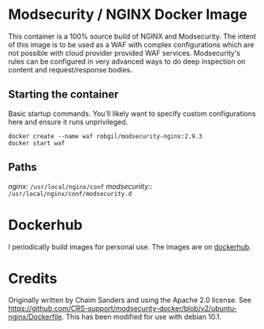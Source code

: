 # Modsecurity / NGINX Docker Image
This container is a 100% source build of NGINX and Modsecurity. The intent of this image is to be used as a WAF with complex configurations which are not possible with cloud provider provided WAF services. Modsecurity's rules can be configured in very advanced ways to do deep inspection on content and request/response bodies.  

## Starting the container
Basic startup commands. You'll likely want to specify custom configurations here and ensure it runs unprivileged. 
```
docker create --name waf robgil/modsecurity-nginx:2.9.3
docker start waf
```

## Paths

_nginx:_ `/usr/local/nginx/conf`
_modsecuriity:_: `/usr/local/nginx/conf/modsecurity.d`

# Dockerhub
I periodically build images for personal use. The images are on [dockerhub](https://hub.docker.com/repository/docker/robgil/modsecurity-nginx).

# Credits
Originally written by Chaim Sanders and using the Apache 2.0 license. See https://github.com/CRS-support/modsecurity-docker/blob/v2/ubuntu-nginx/Dockerfile. This has been modified for use with debian 10.1.


